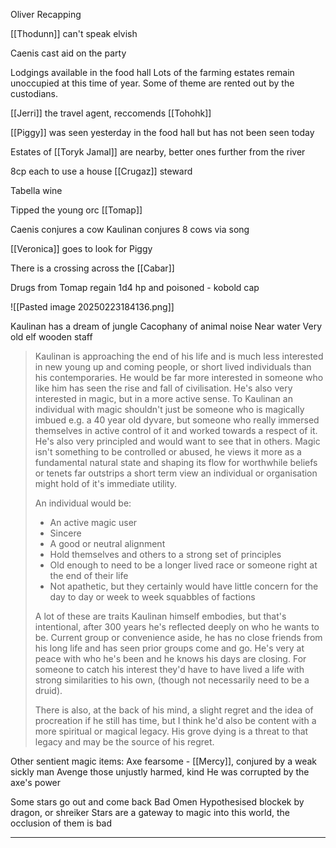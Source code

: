 Oliver Recapping

[[Thodunn]] can't speak elvish

Caenis cast aid on the party

Lodgings available in the food hall
Lots of the farming estates remain unoccupied at this time of year. 
Some of theme are rented out by the custodians.

[[Jerri]] the travel agent, reccomends [[Tohohk]]

[[Piggy]] was seen yesterday in the food hall but has not been seen today

Estates of [[Toryk Jamal]] are nearby, better ones further from the river

8cp each to use a house
[[Crugaz]] steward

Tabella wine

Tipped the young orc [[Tomap]]

Caenis conjures a cow
Kaulinan conjures 8 cows via song

[[Veronica]] goes to look for Piggy

There is a crossing across the [[Cabar]]

Drugs from Tomap
regain 1d4 hp and poisoned - kobold cap

![[Pasted image 20250223184136.png]]

Kaulinan has a dream of jungle
Cacophany of animal noise
Near water
Very old elf wooden staff 

> Kaulinan is approaching the end of his life and is much less interested in new young up and coming people, or short lived individuals than his contemporaries. He would be far more interested in someone who like him has seen the rise and fall of civilisation. He's also very interested in magic, but in a more active sense. To Kaulinan an individual with magic shouldn't just be someone who is magically imbued e.g. a 40 year old dyvare, but someone who really immersed themselves in active control of it and worked towards a respect of it. He's also very principled and would want to see that in others. Magic isn't something to be controlled or abused, he views it more as a fundamental natural state and shaping its flow for worthwhile beliefs or tenets far outstrips a short term view an individual or organisation might hold of it's immediate utility.
> 
> An individual would be:
> - An active magic user
> - Sincere
> - A good or neutral alignment
> - Hold themselves and others to a strong set of principles
> - Old enough to need to be a longer lived race or someone right at the end of their life
> - Not apathetic, but they certainly would have little concern for the day to day or week to week squabbles of factions
>
> A lot of these are traits Kaulinan himself embodies, but that's intentional, after 300 years he's reflected deeply on who he wants to be. Current group or convenience aside, he has no close friends from his long life and has seen prior groups come and go. He's very at peace with who he's been and he knows his days are closing. For someone to catch his interest they'd have to have lived a life with strong similarities to his own, (though not necessarily need to be a druid). 
> 
> There is also, at the back of his mind, a slight regret and the idea of procreation if he still has time, but I think he'd also be content with a more spiritual or magical legacy. His grove dying is a threat to that legacy and may be the source of his regret.

Other sentient magic items:
Axe fearsome - [[Mercy]], conjured by a weak sickly man
Avenge those unjustly harmed, kind
He was corrupted by the axe's power


Some stars go out and come back
Bad Omen
Hypothesised blockek by dragon, or shreiker
Stars are a gateway to magic into this world, the occlusion of them is bad

<hr>








